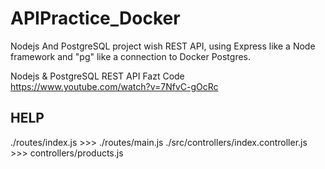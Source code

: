 # APIPractice_Docker

Nodejs And PostgreSQL project wish REST API, using Express like a Node framework and "pg" like a connection to Docker Postgres.

Nodejs & PostgreSQL REST API
Fazt Code
https://www.youtube.com/watch?v=7NfvC-gOcRc



## HELP
./routes/index.js >>> ./routes/main.js
./src/controllers/index.controller.js >>> controllers/products.js
